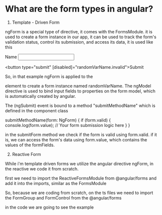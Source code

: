 # What are the form types in angular?

1. Template - Driven Form

ngForm is a special type of directive, it comes with the FormsModule. it is used to create a form instance in our app,
it can be used to track the form's validation status, control its submission, and access its data, it is used like this

<form #randomVarName="ngForm" (ngSubmit)="submitMethodName(randomVarName)">
  <label for="name">Name</label>
  <input type="text" id="name" name="name" ngModel required>

  <button type="submit" [disabled]="randomVarName.invalid">Submit</button>
</form>



So, in that example ngForm is applied to the <form> element to create a form instance named randomVarName. The ngModel
directive is used to bind input fields to properties on the form model, which is automatically created by angular.

The (ngSubmit) event is bound to a method "submitMethodName" which is defined in the component class

submitMethodName(form: NgForm) {
    if (form.valid) {
      console.log(form.value);
      // Your form submission logic here
    }
  }

  in the submitForm method we check if the form is valid using form.valid. if it is, we can access the form's data using
  form.value, which contains the values of the formFields.


2. Reactive Form

While i'm template driven forms we utilize the angular directive ngForm, in the reactive we code it from scratch.

first we need to import the ReactiveFormsModule from @angular/forms and add it into the imports, similar as the FormsModule

So, because we are coding from scratch, on the ts files we need to import the FormGroup and FormControl from the @angular/forms

in the code we are going to see the example
